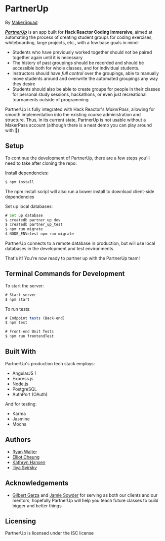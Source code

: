 # PartnerUp
By [MakerSquad](https://github.com/makersquad)

[**_PartnerUp_**](http://partnerup.herokuapp.com) is an app built for **Hack Reactor Coding Immersive**, aimed at automating the process of creating student groups for coding exercises, whiteboarding, large projects, etc., with a few base goals in mind:

  - Students who have previously worked together should not be paired together again until it is necessary
  - The history of past groupings should be recorded and should be accessible both for whole classes, and for individual students.
  - Instructors should have _full control_ over the groupings, able to manually move students around and overwrite the automated groupings any way they desire
  - Students should also be able to create groups for people in their classes for personal study sessions, hackathons, or even just recreational tournaments outside of programming

PartnerUp is fully integrated with Hack Reactor's _MakerPass_, allowing for smooth implementation into the existing course administration and structure. Thus, in its current state, PartnerUp is not usable without a MakerPass account (although there is a neat demo you can play around with :slightly_smiling_face:)

## Setup
To continue the development of PartnerUp, there are a few steps you'll need to take after cloning the repo:

Install dependencies:
```js
$ npm install
```
The npm install script will also run a bower install to download client-side dependencies

Set up local databases:
```js
# Set up database
$ createdb partner_up_dev
$ createdb partner_up_test
$ npm run migrate
$ NODE_ENV=test npm run migrate
```
PartnerUp connects to a remote database in production, but will use local databases in the development and test environments.

That's it! You're now ready to partner up with the PartnerUp team!

## Terminal Commands for Development
To start the server:
```js 
# Start server
$ npm start
```

To run tests:
```js
# Endpoint tests (Back-end)
$ npm test

# Front-end Unit Tests
$ npm run frontendTest
```

## Built With
PartnerUp's production tech stack employs:
  - AngularJS 1
  - Express.js
  - Node.js
  - PostgreSQL
  - AuthPort (OAuth)

And for testing:
  - Karma
  - Jasmine
  - Mocha

## Authors
- [Ryan Walter](https://github.com/rwalter215)
- [Elliot Cheung](https://github.com/ezcheung)
- [Kathryn Hansen](https://github.com/kathrynmhansen)
- [Iliya Svirsky](https://github.com/iliyasvirsky)

## Acknowledgements
- [Gilbert Garza](https://github.com/mindeavor) and [Jamie Sowder](https://github.com/knowrat) for serving as both our clients and our mentors; hopefully PartnerUp will help you teach future classes to build bigger and better things 

## Licensing
PartnerUp is licensed under the ISC license
